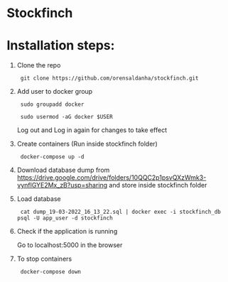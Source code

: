# Stockfinch

# Installation steps:

1. Clone the repo

        git clone https://github.com/orensaldanha/stockfinch.git

2. Add user to docker group 

        sudo groupadd docker  

        sudo usermod -aG docker $USER

    Log out and Log in again for changes to take effect

3. Create containers (Run inside stockfinch folder)

        docker-compose up -d

4. Download database dump from https://drive.google.com/drive/folders/10QQC2p1psvQXzWmk3-vynflGYE2Mx_zB?usp=sharing and store inside stockfinch folder

5. Load database

        cat dump_19-03-2022_16_13_22.sql | docker exec -i stockfinch_db psql -U app_user -d stockfinch  

6. Check if the application is running

    Go to localhost:5000 in the browser

7. To stop containers

        docker-compose down